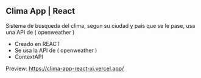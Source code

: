 ## Clima App | React

Sistema de busqueda del clima, segun su ciudad y pais que se le pase, usa una API de ( openweather )

- Creado en REACT
- Se usa la API de ( openweather )
- ContextAPI

Preview: https://clima-app-react-xi.vercel.app/